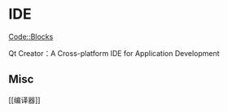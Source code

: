 # IDE



[Code::Blocks](https://www.codeblocks.org/)

Qt Creator：A Cross-platform IDE for Application Development



## Misc

[[编译器]]



